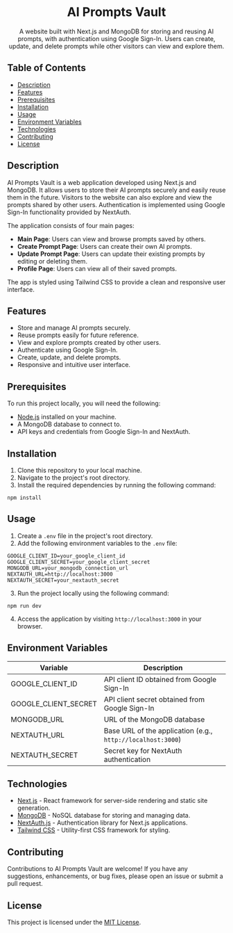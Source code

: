<h1 style="text-align: center;">AI Prompts Vault</h1>

<p style="text-align: center;">
  A website built with Next.js and MongoDB for storing and reusing AI prompts, with authentication using Google Sign-In. Users can create, update, and delete prompts while other visitors can view and explore them.
</p>

<h2>Table of Contents</h2>

<ul>
  <li><a href="#description">Description</a></li>
  <li><a href="#features">Features</a></li>
  <li><a href="#prerequisites">Prerequisites</a></li>
  <li><a href="#installation">Installation</a></li>
  <li><a href="#usage">Usage</a></li>
  <li><a href="#environment-variables">Environment Variables</a></li>
  <li><a href="#technologies">Technologies</a></li>
  <li><a href="#contributing">Contributing</a></li>
  <li><a href="#license">License</a></li>
</ul>

<h2 id="description">Description</h2>

<p>
  AI Prompts Vault is a web application developed using Next.js and MongoDB. It allows users to store their AI prompts securely and easily reuse them in the future. Visitors to the website can also explore and view the prompts shared by other users. Authentication is implemented using Google Sign-In functionality provided by NextAuth.
</p>

<p>
  The application consists of four main pages:
</p>

<ul>
  <li>
    <strong>Main Page</strong>: Users can view and browse prompts saved by others.
  </li>
  <li>
    <strong>Create Prompt Page</strong>: Users can create their own AI prompts.
  </li>
  <li>
    <strong>Update Prompt Page</strong>: Users can update their existing prompts by editing or deleting them.
  </li>
  <li>
    <strong>Profile Page</strong>: Users can view all of their saved prompts.
  </li>
</ul>

<p>
  The app is styled using Tailwind CSS to provide a clean and responsive user interface.
</p>

<h2 id="features">Features</h2>

<ul>
  <li>Store and manage AI prompts securely.</li>
  <li>Reuse prompts easily for future reference.</li>
  <li>View and explore prompts created by other users.</li>
  <li>Authenticate using Google Sign-In.</li>
  <li>Create, update, and delete prompts.</li>
  <li>Responsive and intuitive user interface.</li>
</ul>

<h2 id="prerequisites">Prerequisites</h2>

<p>
  To run this project locally, you will need the following:
</p>

<ul>
  <li><a href="https://nodejs.org">Node.js</a> installed on your machine.</li>
  <li>A MongoDB database to connect to.</li>
  <li>API keys and credentials from Google Sign-In and NextAuth.</li>
</ul>

<h2 id="installation">Installation</h2>

<ol>
  <li>Clone this repository to your local machine.</li>
  <li>Navigate to the project's root directory.</li>
  <li>Install the required dependencies by running the following command:</li>
</ol>

<pre><code>npm install</code></pre>

<h2 id="usage">Usage</h2>

<ol>
  <li>Create a <code>.env</code> file in the project's root directory.</li>
  <li>Add the following environment variables to the <code>.env</code> file:</li>
</ol>

<pre><code>GOOGLE_CLIENT_ID=your_google_client_id
GOOGLE_CLIENT_SECRET=your_google_client_secret
MONGODB_URL=your_mongodb_connection_url
NEXTAUTH_URL=http://localhost:3000
NEXTAUTH_SECRET=your_nextauth_secret</code></pre>

<ol start="3">
  <li>Run the project locally using the following command:</li>
</ol>

<pre><code>npm run dev</code></pre>

<ol start="4">
  <li>Access the application by visiting <code>http://localhost:3000</code> in your browser.</li>
</ol>

<h2 id="environment-variables">Environment Variables</h2>

<table>
  <thead>
    <tr>
      <th>Variable</th>
      <th>Description</th>
    </tr>
  </thead>
  <tbody>
    <tr>
      <td>GOOGLE_CLIENT_ID</td>
      <td>API client ID obtained from Google Sign-In</td>
    </tr>
    <tr>
      <td>GOOGLE_CLIENT_SECRET</td>
      <td>API client secret obtained from Google Sign-In</td>
    </tr>
    <tr>
      <td>MONGODB_URL</td>
      <td>URL of the MongoDB database</td>
    </tr>
    <tr>
      <td>NEXTAUTH_URL</td>
      <td>Base URL of the application (e.g., <code>http://localhost:3000</code>)</td>
    </tr>
    <tr>
      <td>NEXTAUTH_SECRET</td>
      <td>Secret key for NextAuth authentication</td>
    </tr>
  </tbody>
</table>

<h2 id="technologies">Technologies</h2>

<ul>
  <li><a href="https://nextjs.org">Next.js</a> - React framework for server-side rendering and static site generation.</li>
  <li><a href="https://www.mongodb.com">MongoDB</a> - NoSQL database for storing and managing data.</li>
  <li><a href="https://next-auth.js.org">NextAuth.js</a> - Authentication library for Next.js applications.</li>
  <li><a href="https://tailwindcss.com">Tailwind CSS</a> - Utility-first CSS framework for styling.</li>
</ul>

<h2 id="contributing">Contributing</h2>

<p>
  Contributions to AI Prompts Vault are welcome! If you have any suggestions, enhancements, or bug fixes, please open an issue or submit a pull request.
</p>

<h2 id="license">License</h2>

<p>
  This project is licensed under the <a href="LICENSE">MIT License</a>.
</p>
